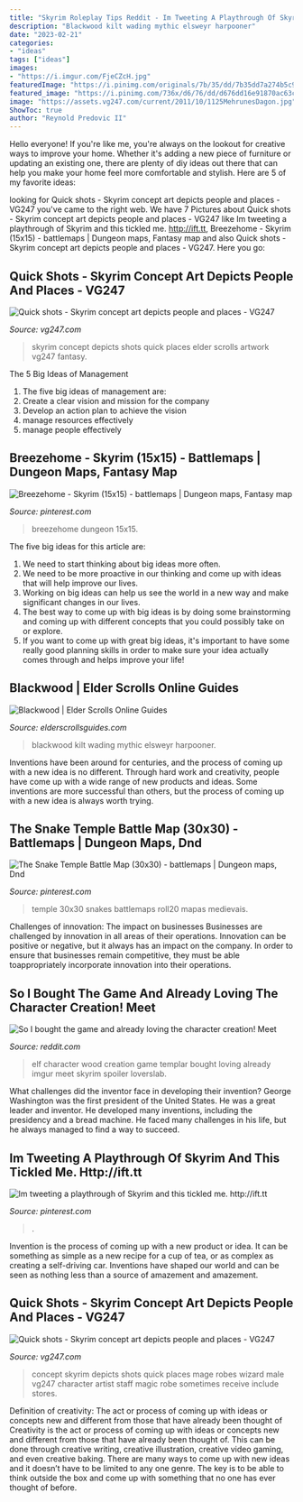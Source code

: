 ```yaml
---
title: "Skyrim Roleplay Tips Reddit - Im Tweeting A Playthrough Of Skyrim And This Tickled Me. Http://ift.tt"
description: "Blackwood kilt wading mythic elsweyr harpooner"
date: "2023-02-21"
categories:
- "ideas"
tags: ["ideas"]
images:
- "https://i.imgur.com/FjeCZcH.jpg"
featuredImage: "https://i.pinimg.com/originals/7b/35/dd/7b35dd7a274b5c9c87d0bf72952b15b6.jpg"
featured_image: "https://i.pinimg.com/736x/d6/76/dd/d676dd16e91870ac63cbce3002055ac0.jpg"
image: "https://assets.vg247.com/current/2011/10/1125MehrunesDagon.jpg"
ShowToc: true
author: "Reynold Predovic II"
---
```



Hello everyone! If you're like me, you're always on the lookout for creative ways to improve your home. Whether it's adding a new piece of furniture or updating an existing one, there are plenty of diy ideas out there that can help you make your home feel more comfortable and stylish. Here are 5 of my favorite ideas: 

	

		
looking for Quick shots - Skyrim concept art depicts people and places - VG247 you've came to the right web. We have 7 Pictures about Quick shots - Skyrim concept art depicts people and places - VG247 like Im tweeting a playthrough of Skyrim and this tickled me. http://ift.tt, Breezehome - Skyrim (15x15) - battlemaps | Dungeon maps, Fantasy map and also Quick shots - Skyrim concept art depicts people and places - VG247. Here you go:
		
    
## Quick Shots - Skyrim Concept Art Depicts People And Places - VG247

<img loading=lazy src="https://assets.vg247.com/current/2011/10/1125MehrunesDagon.jpg" onerror="this.onerror=null;this.src='https://tse1.mm.bing.net/th?id=OIP.cG_8mZVtxi5f6EI8vWHn6gHaFW&amp;pid=15.1';" alt="Quick shots - Skyrim concept art depicts people and places - VG247">

_Source: vg247.com_

>skyrim concept depicts shots quick places elder scrolls artwork vg247 fantasy. 

	

The 5 Big Ideas of Management
1. The five big ideas of management are: 
1. Create a clear vision and mission for the company 
2. Develop an action plan to achieve the vision 
3. manage resources effectively 
4. manage people effectively 

    
## Breezehome - Skyrim (15x15) - Battlemaps | Dungeon Maps, Fantasy Map

<img loading=lazy src="https://i.pinimg.com/736x/69/72/ef/6972ef0d3b0268f6cc77b60c002f7c17.jpg" onerror="this.onerror=null;this.src='https://tse1.mm.bing.net/th?id=OIP.CRnUWods9i4_pab20K8bvwHaDt&amp;pid=15.1';" alt="Breezehome - Skyrim (15x15) - battlemaps | Dungeon maps, Fantasy map">

_Source: pinterest.com_

>breezehome dungeon 15x15. 

	

The five big ideas for this article are:
1. We need to start thinking about big ideas more often. 
2. We need to be more proactive in our thinking and come up with ideas that will help improve our lives. 
3. Working on big ideas can help us see the world in a new way and make significant changes in our lives. 
4. The best way to come up with big ideas is by doing some brainstorming and coming up with different concepts that you could possibly take on or explore. 
5. If you want to come up with great big ideas, it's important to have some really good planning skills in order to make sure your idea actually comes through and helps improve your life!

    
## Blackwood | Elder Scrolls Online Guides

<img loading=lazy src="https://www.elderscrollsguides.com/wp-content/uploads/2014/02/Blackwood.jpg" onerror="this.onerror=null;this.src='https://tse4.mm.bing.net/th?id=OIP.dnCyuoqF-rltJ6pe-CKfNgHaHZ&amp;pid=15.1';" alt="Blackwood | Elder Scrolls Online Guides">

_Source: elderscrollsguides.com_

>blackwood kilt wading mythic elsweyr harpooner. 

	

Inventions have been around for centuries, and the process of coming up with a new idea is no different. Through hard work and creativity, people have come up with a wide range of new products and ideas. Some inventions are more successful than others, but the process of coming up with a new idea is always worth trying.

    
## The Snake Temple Battle Map (30x30) - Battlemaps | Dungeon Maps, Dnd

<img loading=lazy src="https://i.pinimg.com/736x/d6/76/dd/d676dd16e91870ac63cbce3002055ac0.jpg" onerror="this.onerror=null;this.src='https://tse4.mm.bing.net/th?id=OIP.DGM9neKkL_C_RXs83wVFOQHaLH&amp;pid=15.1';" alt="The Snake Temple Battle Map (30x30) - battlemaps | Dungeon maps, Dnd">

_Source: pinterest.com_

>temple 30x30 snakes battlemaps roll20 mapas medievais. 

	

Challenges of innovation: The impact on businesses
Businesses are challenged by innovation in all areas of their operations. Innovation can be positive or negative, but it always has an impact on the company. In order to ensure that businesses remain competitive, they must be able toappropriately incorporate innovation into their operations.

    
## So I Bought The Game And Already Loving The Character Creation! Meet

<img loading=lazy src="https://i.imgur.com/FjeCZcH.jpg" onerror="this.onerror=null;this.src='https://tse2.mm.bing.net/th?id=OIP.VCT644ndghfBAhAz4_OrJQHaEp&amp;pid=15.1';" alt="So I bought the game and already loving the character creation! Meet">

_Source: reddit.com_

>elf character wood creation game templar bought loving already imgur meet skyrim spoiler loverslab. 

	

What challenges did the inventor face in developing their invention?
George Washington was the first president of the United States. He was a great leader and inventor. He developed many inventions, including the presidency and a bread machine. He faced many challenges in his life, but he always managed to find a way to succeed.

    
## Im Tweeting A Playthrough Of Skyrim And This Tickled Me. Http://ift.tt

<img loading=lazy src="https://i.pinimg.com/originals/7b/35/dd/7b35dd7a274b5c9c87d0bf72952b15b6.jpg" onerror="this.onerror=null;this.src='https://tse4.mm.bing.net/th?id=OIP.I63UAXvAWeOcKK4hSJwtDwHaJ3&amp;pid=15.1';" alt="Im tweeting a playthrough of Skyrim and this tickled me. http://ift.tt">

_Source: pinterest.com_

>. 

	

Invention is the process of coming up with a new product or idea. It can be something as simple as a new recipe for a cup of tea, or as complex as creating a self-driving car. Inventions have shaped our world and can be seen as nothing less than a source of amazement and amazement.

    
## Quick Shots - Skyrim Concept Art Depicts People And Places - VG247

<img loading=lazy src="https://assets.vg247.com/current/2011/10/1123MageRobes.jpg" onerror="this.onerror=null;this.src='https://tse4.mm.bing.net/th?id=OIP.Ex1LUZ2ffoiUz3QeHVdi7QHaKM&amp;pid=15.1';" alt="Quick shots - Skyrim concept art depicts people and places - VG247">

_Source: vg247.com_

>concept skyrim depicts shots quick places mage robes wizard male vg247 character artist staff magic robe sometimes receive include stores. 

	

Definition of creativity: The act or process of coming up with ideas or concepts new and different from those that have already been thought of
Creativity is the act or process of coming up with ideas or concepts new and different from those that have already been thought of. This can be done through creative writing, creative illustration, creative video gaming, and even creative baking. There are many ways to come up with new ideas and it doesn’t have to be limited to any one genre. The key is to be able to think outside the box and come up with something that no one has ever thought of before.

